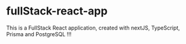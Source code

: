 # fullStack-react-app
This is a FullStack React application, created with nextJS, TypeScript, Prisma and PostgreSQL !!!
